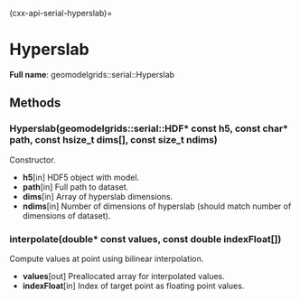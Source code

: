 (cxx-api-serial-hyperslab)=
# Hyperslab

**Full name**: geomodelgrids::serial::Hyperslab

## Methods

### Hyperslab(geomodelgrids::serial::HDF* const h5, const char* path, const hsize_t dims\[\], const size_t ndims)

Constructor.

- **h5**[in] HDF5 object with model.
- **path**[in] Full path to dataset.
- **dims**[in] Array of hyperslab dimensions.
- **ndims**[in] Number of dimensions of hyperslab (should match number of dimensions of dataset).

### interpolate(double* const values, const double indexFloat\[\])

Compute values at point using bilinear interpolation.

- **values**[out] Preallocated array for interpolated values.
- **indexFloat**[in] Index of target point as floating point values.
